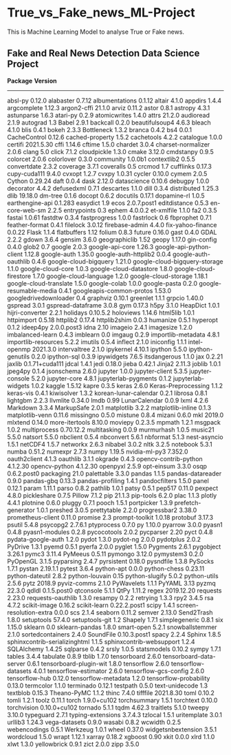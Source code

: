 # True_vs_Fake_news_ML-Project
This is Machine Learning Model to analyse True or Fake news.
## Fake and Real News Detection Data Science Project
**Package**                       **Version**
----------------------------- --------------
absl-py                       0.12.0
alabaster                     0.7.12
albumentations                0.1.12
altair                        4.1.0
appdirs                       1.4.4
argcomplete                   1.12.3
argon2-cffi                   21.1.0
arviz                         0.11.2
astor                         0.8.1
astropy                       4.3.1
astunparse                    1.6.3
atari-py                      0.2.9
atomicwrites                  1.4.0
attrs                         21.2.0
audioread                     2.1.9
autograd                      1.3
Babel                         2.9.1
backcall                      0.2.0
beautifulsoup4                4.6.3
bleach                        4.1.0
blis                          0.4.1
bokeh                         2.3.3
Bottleneck                    1.3.2
branca                        0.4.2
bs4                           0.0.1
CacheControl                  0.12.6
cached-property               1.5.2
cachetools                    4.2.2
catalogue                     1.0.0
certifi                       2021.5.30
cffi                          1.14.6
cftime                        1.5.0
chardet                       3.0.4
charset-normalizer            2.0.6
clang                         5.0
click                         7.1.2
cloudpickle                   1.3.0
cmake                         3.12.0
cmdstanpy                     0.9.5
colorcet                      2.0.6
colorlover                    0.3.0
community                     1.0.0b1
contextlib2                   0.5.5
convertdate                   2.3.2
coverage                      3.7.1
coveralls                     0.5
crcmod                        1.7
cufflinks                     0.17.3
cupy-cuda111                  9.4.0
cvxopt                        1.2.7
cvxpy                         1.0.31
cycler                        0.10.0
cymem                         2.0.5
Cython                        0.29.24
daft                          0.0.4
dask                          2.12.0
datascience                   0.10.6
debugpy                       1.0.0
decorator                     4.4.2
defusedxml                    0.7.1
descartes                     1.1.0
dill                          0.3.4
distributed                   1.25.3
dlib                          19.18.0
dm-tree                       0.1.6
docopt                        0.6.2
docutils                      0.17.1
dopamine-rl                   1.0.5
earthengine-api               0.1.283
easydict                      1.9
ecos                          2.0.7.post1
editdistance                  0.5.3
en-core-web-sm                2.2.5
entrypoints                   0.3
ephem                         4.0.0.2
et-xmlfile                    1.1.0
fa2                           0.3.5
fastai                        1.0.61
fastdtw                       0.3.4
fastprogress                  1.0.0
fastrlock                     0.6
fbprophet                     0.7.1
feather-format                0.4.1
filelock                      3.0.12
firebase-admin                4.4.0
fix-yahoo-finance             0.0.22
Flask                         1.1.4
flatbuffers                   1.12
folium                        0.8.3
future                        0.16.0
gast                          0.4.0
GDAL                          2.2.2
gdown                         3.6.4
gensim                        3.6.0
geographiclib                 1.52
geopy                         1.17.0
gin-config                    0.4.0
glob2                         0.7
google                        2.0.3
google-api-core               1.26.3
google-api-python-client      1.12.8
google-auth                   1.35.0
google-auth-httplib2          0.0.4
google-auth-oauthlib          0.4.6
google-cloud-bigquery         1.21.0
google-cloud-bigquery-storage 1.1.0
google-cloud-core             1.0.3
google-cloud-datastore        1.8.0
google-cloud-firestore        1.7.0
google-cloud-language         1.2.0
google-cloud-storage          1.18.1
google-cloud-translate        1.5.0
google-colab                  1.0.0
google-pasta                  0.2.0
google-resumable-media        0.4.1
googleapis-common-protos      1.53.0
googledrivedownloader         0.4
graphviz                      0.10.1
greenlet                      1.1.1
grpcio                        1.40.0
gspread                       3.0.1
gspread-dataframe             3.0.8
gym                           0.17.3
h5py                          3.1.0
HeapDict                      1.0.1
hijri-converter               2.2.1
holidays                      0.10.5.2
holoviews                     1.14.6
html5lib                      1.0.1
httpimport                    0.5.18
httplib2                      0.17.4
httplib2shim                  0.0.3
humanize                      0.5.1
hyperopt                      0.1.2
ideep4py                      2.0.0.post3
idna                          2.10
imageio                       2.4.1
imagesize                     1.2.0
imbalanced-learn              0.4.3
imblearn                      0.0
imgaug                        0.2.9
importlib-metadata            4.8.1
importlib-resources           5.2.2
imutils                       0.5.4
inflect                       2.1.0
iniconfig                     1.1.1
intel-openmp                  2021.3.0
intervaltree                  2.1.0
ipykernel                     4.10.1
ipython                       5.5.0
ipython-genutils              0.2.0
ipython-sql                   0.3.9
ipywidgets                    7.6.5
itsdangerous                  1.1.0
jax                           0.2.21
jaxlib                        0.1.71+cuda111
jdcal                         1.4.1
jedi                          0.18.0
jieba                         0.42.1
Jinja2                        2.11.3
joblib                        1.0.1
jpeg4py                       0.1.4
jsonschema                    2.6.0
jupyter                       1.0.0
jupyter-client                5.3.5
jupyter-console               5.2.0
jupyter-core                  4.8.1
jupyterlab-pygments           0.1.2
jupyterlab-widgets            1.0.2
kaggle                        1.5.12
kapre                         0.3.5
keras                         2.6.0
Keras-Preprocessing           1.1.2
keras-vis                     0.4.1
kiwisolver                    1.3.2
korean-lunar-calendar         0.2.1
librosa                       0.8.1
lightgbm                      2.2.3
llvmlite                      0.34.0
lmdb                          0.99
LunarCalendar                 0.0.9
lxml                          4.2.6
Markdown                      3.3.4
MarkupSafe                    2.0.1
matplotlib                    3.2.2
matplotlib-inline             0.1.3
matplotlib-venn               0.11.6
missingno                     0.5.0
mistune                       0.8.4
mizani                        0.6.0
mkl                           2019.0
mlxtend                       0.14.0
more-itertools                8.10.0
moviepy                       0.2.3.5
mpmath                        1.2.1
msgpack                       1.0.2
multiprocess                  0.70.12.2
multitasking                  0.0.9
murmurhash                    1.0.5
music21                       5.5.0
natsort                       5.5.0
nbclient                      0.5.4
nbconvert                     5.6.1
nbformat                      5.1.3
nest-asyncio                  1.5.1
netCDF4                       1.5.7
networkx                      2.6.3
nibabel                       3.0.2
nltk                          3.2.5
notebook                      5.3.1
numba                         0.51.2
numexpr                       2.7.3
numpy                         1.19.5
nvidia-ml-py3                 7.352.0
oauth2client                  4.1.3
oauthlib                      3.1.1
okgrade                       0.4.3
opencv-contrib-python         4.1.2.30
opencv-python                 4.1.2.30
openpyxl                      2.5.9
opt-einsum                    3.3.0
osqp                          0.6.2.post0
packaging                     21.0
palettable                    3.3.0
pandas                        1.1.5
pandas-datareader             0.9.0
pandas-gbq                    0.13.3
pandas-profiling              1.4.1
pandocfilters                 1.5.0
panel                         0.12.1
param                         1.11.1
parso                         0.8.2
pathlib                       1.0.1
patsy                         0.5.1
pep517                        0.11.0
pexpect                       4.8.0
pickleshare                   0.7.5
Pillow                        7.1.2
pip                           21.1.3
pip-tools                     6.2.0
plac                          1.1.3
plotly                        4.4.1
plotnine                      0.6.0
pluggy                        0.7.1
pooch                         1.5.1
portpicker                    1.3.9
prefetch-generator            1.0.1
preshed                       3.0.5
prettytable                   2.2.0
progressbar2                  3.38.0
prometheus-client             0.11.0
promise                       2.3
prompt-toolkit                1.0.18
protobuf                      3.17.3
psutil                        5.4.8
psycopg2                      2.7.6.1
ptyprocess                    0.7.0
py                            1.10.0
pyarrow                       3.0.0
pyasn1                        0.4.8
pyasn1-modules                0.2.8
pycocotools                   2.0.2
pycparser                     2.20
pyct                          0.4.8
pydata-google-auth            1.2.0
pydot                         1.3.0
pydot-ng                      2.0.0
pydotplus                     2.0.2
PyDrive                       1.3.1
pyemd                         0.5.1
pyerfa                        2.0.0
pyglet                        1.5.0
Pygments                      2.6.1
pygobject                     3.26.1
pymc3                         3.11.4
PyMeeus                       0.5.11
pymongo                       3.12.0
pymystem3                     0.2.0
PyOpenGL                      3.1.5
pyparsing                     2.4.7
pyrsistent                    0.18.0
pysndfile                     1.3.8
PySocks                       1.7.1
pystan                        2.19.1.1
pytest                        3.6.4
python-apt                    0.0.0
python-chess                  0.23.11
python-dateutil               2.8.2
python-louvain                0.15
python-slugify                5.0.2
python-utils                  2.5.6
pytz                          2018.9
pyviz-comms                   2.1.0
PyWavelets                    1.1.1
PyYAML                        3.13
pyzmq                         22.3.0
qdldl                         0.1.5.post0
qtconsole                     5.1.1
QtPy                          1.11.2
regex                         2019.12.20
requests                      2.23.0
requests-oauthlib             1.3.0
resampy                       0.2.2
retrying                      1.3.3
rpy2                          3.4.5
rsa                           4.7.2
scikit-image                  0.16.2
scikit-learn                  0.22.2.post1
scipy                         1.4.1
screen-resolution-extra       0.0.0
scs                           2.1.4
seaborn                       0.11.2
semver                        2.13.0
Send2Trash                    1.8.0
setuptools                    57.4.0
setuptools-git                1.2
Shapely                       1.7.1
simplegeneric                 0.8.1
six                           1.15.0
sklearn                       0.0
sklearn-pandas                1.8.0
smart-open                    5.2.1
snowballstemmer               2.1.0
sortedcontainers              2.4.0
SoundFile                     0.10.3.post1
spacy                         2.2.4
Sphinx                        1.8.5
sphinxcontrib-serializinghtml 1.1.5
sphinxcontrib-websupport      1.2.4
SQLAlchemy                    1.4.25
sqlparse                      0.4.2
srsly                         1.0.5
statsmodels                   0.10.2
sympy                         1.7.1
tables                        3.4.4
tabulate                      0.8.9
tblib                         1.7.0
tensorboard                   2.6.0
tensorboard-data-server       0.6.1
tensorboard-plugin-wit        1.8.0
tensorflow                    2.6.0
tensorflow-datasets           4.0.1
tensorflow-estimator          2.6.0
tensorflow-gcs-config         2.6.0
tensorflow-hub                0.12.0
tensorflow-metadata           1.2.0
tensorflow-probability        0.13.0
termcolor                     1.1.0
terminado                     0.12.1
testpath                      0.5.0
text-unidecode                1.3
textblob                      0.15.3
Theano-PyMC                   1.1.2
thinc                         7.4.0
tifffile                      2021.8.30
toml                          0.10.2
tomli                         1.2.1
toolz                         0.11.1
torch                         1.9.0+cu102
torchsummary                  1.5.1
torchtext                     0.10.0
torchvision                   0.10.0+cu102
tornado                       5.1.1
tqdm                          4.62.3
traitlets                     5.1.0
tweepy                        3.10.0
typeguard                     2.7.1
typing-extensions             3.7.4.3
tzlocal                       1.5.1
uritemplate                   3.0.1
urllib3                       1.24.3
vega-datasets                 0.9.0
wasabi                        0.8.2
wcwidth                       0.2.5
webencodings                  0.5.1
Werkzeug                      1.0.1
wheel                         0.37.0
widgetsnbextension            3.5.1
wordcloud                     1.5.0
wrapt                         1.12.1
xarray                        0.18.2
xgboost                       0.90
xkit                          0.0.0
xlrd                          1.1.0
xlwt                          1.3.0
yellowbrick                   0.9.1
zict                          2.0.0
zipp                          3.5.0
